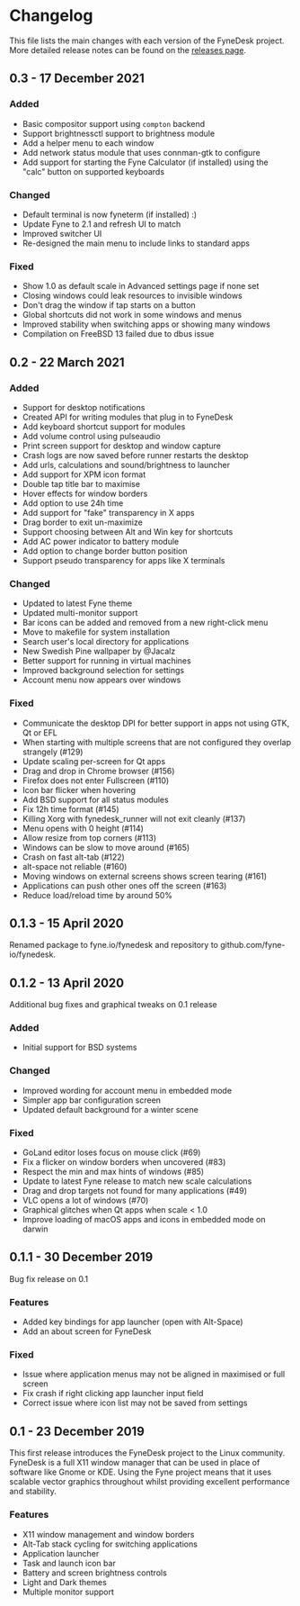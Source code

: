 # Changelog

This file lists the main changes with each version of the FyneDesk project.
More detailed release notes can be found on the [releases page](https://github.com/fyne-io/desktop/releases). 

## 0.3 - 17 December 2021

### Added

* Basic compositor support using `compton` backend
* Support brightnessctl support to brightness module
* Add a helper menu to each window
* Add network status module that uses connman-gtk to configure
* Add support for starting the Fyne Calculator (if installed) using the "calc" button on supported keyboards

### Changed

* Default terminal is now fyneterm (if installed) :)
* Update Fyne to 2.1 and refresh UI to match
* Improved switcher UI
* Re-designed the main menu to include links to standard apps

### Fixed

* Show 1.0 as default scale in Advanced settings page if none set
* Closing windows could leak resources to invisible windows
* Don't drag the window if tap starts on a button
* Global shortcuts did not work in some windows and menus
* Improved stability when switching apps or showing many windows
* Compilation on FreeBSD 13 failed due to dbus issue


## 0.2 - 22 March 2021

### Added

* Support for desktop notifications
* Created API for writing modules that plug in to FyneDesk
* Add keyboard shortcut support for modules
* Add volume control using pulseaudio
* Print screen support for desktop and window capture
* Crash logs are now saved before runner restarts the desktop
* Add urls, calculations and sound/brightness to launcher
* Add support for XPM icon format
* Double tap title bar to maximise
* Hover effects for window borders
* Add option to use 24h time
* Add support for "fake" transparency in X apps
* Drag border to exit un-maximize
* Support choosing between Alt and Win key for shortcuts
* Add AC power indicator to battery module
* Add option to change border button position
* Support pseudo transparency for apps like X terminals

### Changed

* Updated to latest Fyne theme
* Updated multi-monitor support
* Bar icons can be added and removed from a new right-click menu
* Move to makefile for system installation
* Search user's local directory for applications
* New Swedish Pine wallpaper by @Jacalz
* Better support for running in virtual machines
* Improved background selection for settings
* Account menu now appears over windows

### Fixed

* Communicate the desktop DPI for better support in apps not using GTK, Qt or EFL
* When starting with multiple screens that are not configured they overlap strangely (#129)
* Update scaling per-screen for Qt apps
* Drag and drop in Chrome browser (#156)
* Firefox does not enter Fullscreen (#110)
* Icon bar flicker when hovering
* Add BSD support for all status modules
* Fix 12h time format (#145)
* Killing Xorg with fynedesk_runner will not exit cleanly (#137)
* Menu opens with 0 height (#114)
* Allow resize from top corners (#113)
* Windows can be slow to move around (#165)
* Crash on fast alt-tab (#122)
* alt-space not reliable (#160)
* Moving windows on external screens shows screen tearing (#161)
* Applications can push other ones off the screen (#163)
* Reduce load/reload time by around 50%


## 0.1.3 - 15 April 2020

Renamed package to fyne.io/fynedesk and repository to github.com/fyne-io/fynedesk.


## 0.1.2 - 13 April 2020

Additional bug fixes and graphical tweaks on 0.1 release

### Added

* Initial support for BSD systems

### Changed

* Improved wording for account menu in embedded mode
* Simpler app bar configuration screen
* Updated default background for a winter scene

### Fixed

* GoLand editor loses focus on mouse click (#69)
* Fix a flicker on window borders when uncovered (#83)
* Respect the min and max hints of windows (#85)
* Update to latest Fyne release to match new scale calculations
* Drag and drop targets not found for many applications (#49)
* VLC opens a lot of windows (#70)
* Graphical glitches when Qt apps when scale < 1.0
* Improve loading of macOS apps and icons in embedded mode on darwin


## 0.1.1 - 30 December 2019

Bug fix release on 0.1

### Features

* Added key bindings for app launcher (open with Alt-Space)
* Add an about screen for FyneDesk

### Fixed

* Issue where application menus may not be aligned in maximised or full screen
* Fix crash if right clicking app launcher input field
* Correct issue where icon list may not be saved from settings


## 0.1 - 23 December 2019

This first release introduces the FyneDesk project to the Linux community.
FyneDesk is a full X11 window manager that can be used in place of software like
Gnome or KDE. Using the Fyne project means that it uses scalable vector graphics
throughout whilst providing excellent performance and stability.

### Features

* X11 window management and window borders
* Alt-Tab stack cycling for switching applications
* Application launcher
* Task and launch icon bar
* Battery and screen brightness controls
* Light and Dark themes
* Multiple monitor support

